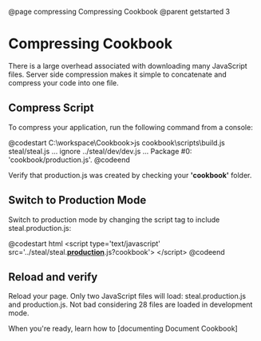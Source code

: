 @page compressing Compressing Cookbook
@parent getstarted 3
<h1 class='addFavorite'>Compressing Cookbook</h1>

<p>There is a large overhead associated with downloading many JavaScript files. 
Server side compression makes it simple to concatenate and compress your code into one file.</p>
<h2>Compress Script
</h2>
<p>To compress your application, run the following command from a console:
</p>
@codestart
C:\workspace\Cookbook>js cookbook\scripts\build.js
   steal/steal.js
   ...
   ignore ../steal/dev/dev.js
   ...
Package #0: 'cookbook/production.js'.
@codeend
<p>Verify that production.js was created by checking your <b>'cookbook'</b> folder.</p>
<h2>Switch to Production Mode</h2>
<p>Switch to production mode by changing the script tag to include steal.production.js:
</p>
@codestart html
&lt;script type='text/javascript' 
       src='../steal/steal.<span style="text-decoration:underline;"><b>production</b></span>.js?cookbook'>
&lt;/script>
@codeend
<h2>Reload and verify</h2>

<p>Reload your page. Only two JavaScript files will load: steal.production.js and production.js. 
Not bad considering 28 files are loaded in development mode.</p>

When you're ready, learn how to [documenting Document Cookbook]